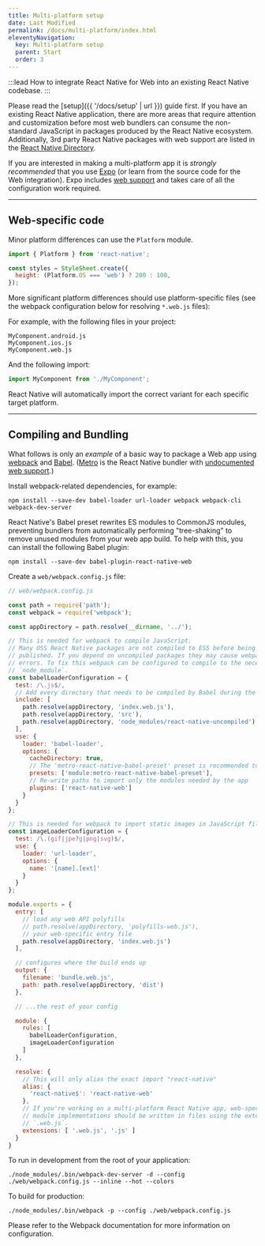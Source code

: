 ```yaml
---
title: Multi-platform setup
date: Last Modified
permalink: /docs/multi-platform/index.html
eleventyNavigation:
  key: Multi-platform setup
  parent: Start
  order: 3
---
```


:::lead
How to integrate React Native for Web into an existing React Native codebase.
:::

Please read the [setup]({{ '/docs/setup' | url }}) guide first. If you have an existing React Native application, there are more areas that require attention and customization before most web bundlers can consume the non-standard JavaScript in packages produced by the React Native ecosystem. Additionally, 3rd party React Native packages with web support are listed in the [React Native Directory](https://reactnative.directory/?web=true).

If you are interested in making a multi-platform app it is *strongly recommended* that you use [Expo](https://expo.io) (or learn from the source code for the Web integration). Expo includes [web support](https://docs.expo.io/versions/v35.0.0/guides/running-in-the-browser/) and takes care of all the configuration work required.

---

## Web-specific code

Minor platform differences can use the `Platform` module.

```js
import { Platform } from 'react-native';

const styles = StyleSheet.create({
  height: (Platform.OS === 'web') ? 200 : 100,
});
```

More significant platform differences should use platform-specific files (see the webpack configuration below for resolving `*.web.js` files):

For example, with the following files in your project:

```shell
MyComponent.android.js
MyComponent.ios.js
MyComponent.web.js
```

And the following import:

```js
import MyComponent from './MyComponent';
```

React Native will automatically import the correct variant for each specific target platform.

---

## Compiling and Bundling

What follows is only an _example_ of a basic way to package a Web app using [webpack](https://webpack.js.org) and [Babel](https://babeljs.io/). ([Metro](https://github.com/facebook/metro) is the React Native bundler with [undocumented web support](https://github.com/necolas/react-native-web/issues/1257#issuecomment-541443684).)

Install webpack-related dependencies, for example:

```shell
npm install --save-dev babel-loader url-loader webpack webpack-cli webpack-dev-server
```

React Native's Babel preset rewrites ES modules to CommonJS modules, preventing bundlers from automatically performing "tree-shaking" to remove unused modules from your web app build. To help with this, you can install the following Babel plugin:

```shell
npm install --save-dev babel-plugin-react-native-web
```

Create a `web/webpack.config.js` file:

```js
// web/webpack.config.js

const path = require('path');
const webpack = require('webpack');

const appDirectory = path.resolve(__dirname, '../');

// This is needed for webpack to compile JavaScript.
// Many OSS React Native packages are not compiled to ES5 before being
// published. If you depend on uncompiled packages they may cause webpack build
// errors. To fix this webpack can be configured to compile to the necessary
// `node_module`.
const babelLoaderConfiguration = {
  test: /\.js$/,
  // Add every directory that needs to be compiled by Babel during the build.
  include: [
    path.resolve(appDirectory, 'index.web.js'),
    path.resolve(appDirectory, 'src'),
    path.resolve(appDirectory, 'node_modules/react-native-uncompiled')
  ],
  use: {
    loader: 'babel-loader',
    options: {
      cacheDirectory: true,
      // The 'metro-react-native-babel-preset' preset is recommended to match React Native's packager
      presets: ['module:metro-react-native-babel-preset'],
      // Re-write paths to import only the modules needed by the app
      plugins: ['react-native-web']
    }
  }
};

// This is needed for webpack to import static images in JavaScript files.
const imageLoaderConfiguration = {
  test: /\.(gif|jpe?g|png|svg)$/,
  use: {
    loader: 'url-loader',
    options: {
      name: '[name].[ext]'
    }
  }
};

module.exports = {
  entry: [
    // load any web API polyfills
    // path.resolve(appDirectory, 'polyfills-web.js'),
    // your web-specific entry file
    path.resolve(appDirectory, 'index.web.js')
  ],

  // configures where the build ends up
  output: {
    filename: 'bundle.web.js',
    path: path.resolve(appDirectory, 'dist')
  },

  // ...the rest of your config

  module: {
    rules: [
      babelLoaderConfiguration,
      imageLoaderConfiguration
    ]
  },

  resolve: {
    // This will only alias the exact import "react-native"
    alias: {
      'react-native$': 'react-native-web'
    },
    // If you're working on a multi-platform React Native app, web-specific
    // module implementations should be written in files using the extension
    // `.web.js`.
    extensions: [ '.web.js', '.js' ]
  }
}
```

To run in development from the root of your application:

```shell
./node_modules/.bin/webpack-dev-server -d --config ./web/webpack.config.js --inline --hot --colors
```

To build for production:

```shell
./node_modules/.bin/webpack -p --config ./web/webpack.config.js
```

Please refer to the Webpack documentation for more information on configuration.
